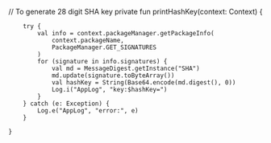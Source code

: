   // To generate 28 digit SHA key
   private fun printHashKey(context: Context) {

        try {
            val info = context.packageManager.getPackageInfo(
                context.packageName,
                PackageManager.GET_SIGNATURES
            )
            for (signature in info.signatures) {
                val md = MessageDigest.getInstance("SHA")
                md.update(signature.toByteArray())
                val hashKey = String(Base64.encode(md.digest(), 0))
                Log.i("AppLog", "key:$hashKey=")
            }
        } catch (e: Exception) {
            Log.e("AppLog", "error:", e)
        }

    }
